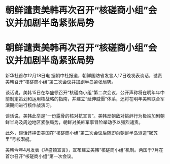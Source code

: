 # 朝鲜谴责美韩再次召开“核磋商小组”会议并加剧半岛紧张局势

# 朝鲜谴责美韩再次召开“核磋商小组”会议并加剧半岛紧张局势

新华社首尔12月18日电 据朝中社报道，朝鲜国防省发言人17日晚发表谈话，谴责美韩召开“核磋商小组”第二次会议并加剧半岛紧张局势。

谈话说，美韩15日在华盛顿召开“核磋商小组”第二次会议，公开声称将在明年年中前制定策划和运用核战略的指南，并建立“延伸威慑”体系，还将在明年美韩联合军演期间进行核作战演习。

谈话说，美韩此举是“一份露骨的核对抗宣言”。美韩反朝敌对挑衅行为极端加剧朝鲜半岛及周边地区紧张局势，朝鲜对美韩军事冒险举动予以强烈谴责。

此外，谈话还抨击美国在“核磋商小组”第二次会议后随即向朝鲜半岛派遣“密苏里”号核潜艇。

美韩今年4月发表《华盛顿宣言》，宣布建立美韩“核磋商小组”机制。两国于7月在首尔召开“核磋商小组”第一次会议。

